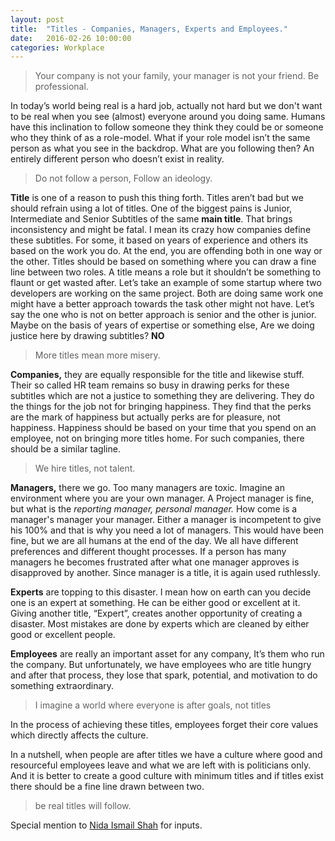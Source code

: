 ```yaml
---
layout: post
title:  "Titles - Companies, Managers, Experts and Employees."
date:   2016-02-26 10:00:00
categories: Workplace
---
```


> Your company is not your family, your manager is not your friend. Be professional.

In today’s world being real is a hard job, actually not hard but we don't want to be real when you see (almost) everyone around you doing same. Humans have this inclination to follow someone they think they could be or someone who they think of as a role-model. What if your role model isn’t the same person as what you see in the backdrop. What are you following then? An entirely different person who doesn’t exist in reality.

> Do not follow a person, Follow an ideology.

<strong>Title</strong> is one of a reason to push this thing forth. Titles aren’t bad but we should refrain using a lot of titles. One of the biggest pains is Junior, Intermediate and Senior Subtitles of the same <strong>main title</strong>. That brings inconsistency and might be fatal. I mean its crazy how companies define these subtitles. For some, it based on years of experience and others its based on the work you do. At the end, you are offending both in one way or the other.
Titles should be based on something where you can draw a fine line between two roles. A title means a role but it shouldn’t be something to flaunt or get wasted after. Let’s take an example of some startup where two developers are working on the same project. Both are doing same work one might have a better approach towards the task other might not have. Let’s say the one who is not on better approach is senior and the other is junior. Maybe on the basis of years of expertise or something else, Are we doing justice here by drawing subtitles? <strong>NO</strong>

> More titles mean more misery.

<strong>Companies,</strong> they are equally responsible for the title and likewise stuff. Their so called HR team remains so busy in drawing perks for these subtitles which are not a justice to something they are delivering. They do the things for the job not for bringing happiness. They find that the perks are the mark of happiness but actually perks are for pleasure, not happiness. Happiness should be based on your time that you spend on an employee, not on bringing more titles home. For such companies, there should be a similar tagline.

> We hire titles, not talent.

<strong>Managers,</strong> there we go. Too many managers are toxic. Imagine an environment where you are your own manager. A Project manager is fine, but what is the <em>reporting manager, personal manager.</em> How come is a manager's manager your manager. Either a manager is incompetent to give his 100% and that is why you need a lot of managers. This would have been fine, but we are all humans at the end of the day. We all have different preferences and different thought processes. If a person has many managers he becomes frustrated after what one manager approves is disapproved by another. Since manager is a title, it is again used ruthlessly. 

<strong>Experts</strong> are topping to this disaster. I mean how on earth can you decide one is an expert at something. He can be either good or excellent at it. Giving another title, “Expert”, creates another opportunity of creating a disaster. Most mistakes are done by experts which are cleaned by either good or excellent people.

<strong>Employees</strong> are really an important asset for any company, It’s them who run the company. But unfortunately, we have employees who are title hungry and after that process, they lose that spark, potential, and motivation to do something extraordinary. 


> I imagine a world where everyone is after goals, not titles

In the process of achieving these titles, employees forget their core values which directly affects the culture.

In a nutshell, when people are after titles we have a culture where good and resourceful employees leave and what we are left with is politicians only. And it is better to create a good culture with minimum titles and if titles exist there should be a fine line drawn between two.

> be real titles will follow.

Special mention to <a href="http://nidashah.com">Nida Ismail Shah</a> for inputs.

